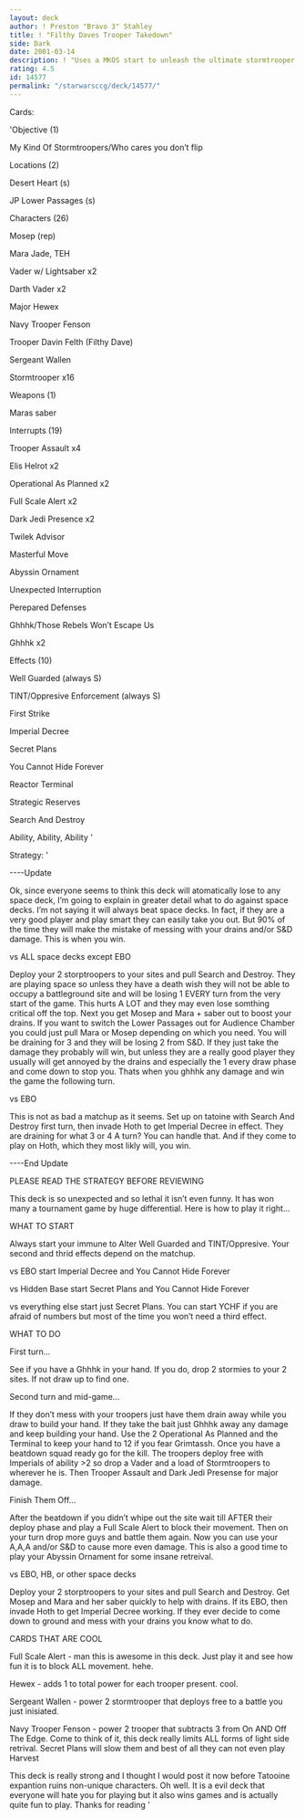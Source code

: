 ```yaml
---
layout: deck
author: ! Preston "Bravo 3" Stahley
title: ! "Filthy Daves Trooper Takedown"
side: Dark
date: 2001-03-14
description: ! "Uses a MKOS start to unleash the ultimate stormtrooper beatdown.  You can’t run, you can’t hide..."
rating: 4.5
id: 14577
permalink: "/starwarsccg/deck/14577/"
---
```

Cards: 

'Objective (1)

My Kind Of Stormtroopers/Who cares you don’t flip


Locations (2)

Desert Heart (s)

JP Lower Passages (s)



Characters (26)

Mosep (rep)

Mara Jade, TEH

Vader w/ Lightsaber x2

Darth Vader x2

Major Hewex

Navy Trooper Fenson

Trooper Davin Felth (Filthy Dave)

Sergeant Wallen

Stormtrooper x16


Weapons (1)

Maras saber


Interrupts (19)

Trooper Assault x4

Elis Helrot x2

Operational As Planned x2

Full Scale Alert x2

Dark Jedi Presence x2

Twilek Advisor

Masterful Move

Abyssin Ornament

Unexpected Interruption

Perepared Defenses

Ghhhk/Those Rebels Won’t Escape Us

Ghhhk x2


Effects (10)

Well Guarded (always S)

TINT/Oppresive Enforcement (always S)

First Strike

Imperial Decree

Secret Plans

You Cannot Hide Forever

Reactor Terminal

Strategic Reserves

Search And Destroy

Ability, Ability, Ability '

Strategy: '

 
----Update

Ok, since everyone seems to think this deck will atomatically lose to any space deck, I’m going to explain in greater detail what to do against space decks.  I’m not saying it will always beat space decks.  In fact, if they are a very good player and play smart they can easily take you out.  But 90% of the time they will make the mistake of messing with your drains and/or S&D damage.  This is when you win.


vs ALL space decks except EBO

Deploy your 2 storptroopers to your sites and pull Search and Destroy. They are playing space so unless they have a death wish they will not be able to occupy a battleground site and will be losing 1 EVERY turn from the very start of the game.  This hurts A LOT and they may even lose somthing critical off the top.  Next you get Mosep and Mara + saber out to boost your drains.  If you want to switch the Lower Passages out for Audience Chamber you could just pull Mara or Mosep depending on which you need.  You will be draining for 3 and they will be losing 2 from S&D.  If they just take the damage they probably will win, but unless they are a really good player they usually will get annoyed by the drains and especially the 1 every draw phase and come down to stop you.  Thats when you ghhhk any damage and win the game the following turn.


vs EBO

This is not as bad a matchup as it seems.  Set up on tatoine with Search And Destroy first turn, then invade Hoth to get Imperial Decree in effect. They are draining for what 3 or 4 A turn?  You can handle that.  And if they come to play on Hoth, which they most likly will, you win.

----End Update


PLEASE READ THE STRATEGY BEFORE REVIEWING


This deck is so unexpected and so lethal it isn’t even funny.  It has won many a tournament game by huge differential.  Here is how to play it right...


WHAT TO START

Always start your immune to Alter Well Guarded and TINT/Oppresive.  Your second and thrid effects depend on the matchup.


vs EBO start Imperial Decree and You Cannot Hide Forever


vs Hidden Base start Secret Plans and You Cannot Hide Forever


vs everything else start just Secret Plans.  You can start YCHF if you are afraid of numbers but most of the time you won’t need a third effect.


WHAT TO DO

First turn...

See if you have a Ghhhk in your hand.  If you do, drop 2 stormies to your 2 sites.  If not draw up to find one.  


Second turn and mid-game...

If they don’t mess with your troopers just have them drain away while you draw to build your hand.  If they take the bait just Ghhhk away any damage and keep building your hand.  Use the 2 Operational As Planned and the Terminal to keep your hand to 12 if you fear Grimtassh.  Once you have a beatdown squad ready go for the kill.  The troopers deploy free with Imperials of ability >2 so drop a Vader and a load of Stormtroopers to wherever he is.  Then Trooper Assault and Dark Jedi Presense for major damage.


Finish Them Off...

After the beatdown if you didn’t whipe out the site wait till AFTER their deploy phase and play a Full Scale Alert to block their movement.  Then on your turn drop more guys and battle them again.  Now you can use your A,A,A and/or S&D to cause more even damage.  This is also a good time to play your Abyssin Ornament for some insane retreival.


vs EBO, HB, or other space decks

Deploy your 2 storptroopers to your sites and pull Search and Destroy.  Get Mosep and Mara and her saber quickly to help with drains.  If its EBO, then invade Hoth to get Imperial Decree working.  If they ever decide to come down to ground and mess with your drains you know what to do. 


CARDS THAT ARE COOL

Full Scale Alert - man this is awesome in this deck.  Just play it and see how fun it is to block ALL movement.  hehe.


Hewex - adds 1 to total power for each trooper present.  cool.


Sergeant Wallen - power 2 stormtrooper that deploys free to a battle you just inisiated. 


Navy Trooper Fenson - power 2 trooper that subtracts 3 from On AND Off The Edge.  Come to think of it, this deck really limits ALL forms of light side retrival.  Secret Plans will slow them and best of all they can not even play Harvest


This deck is really strong and I thought I would post it now before Tatooine expantion ruins non-unique characters.  Oh well.  It is a evil deck that everyone will hate you for playing but it also wins games and is actually quite fun to play.  Thanks for reading   '
